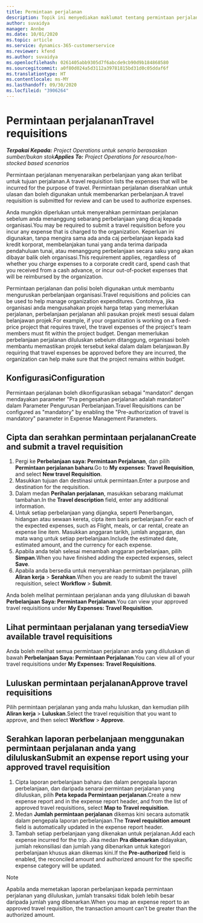 ```yaml
---
title: Permintaan perjalanan
description: Topik ini menyediakan maklumat tentang permintaan perjalanan.
author: suvaidya
manager: Annbe
ms.date: 10/01/2020
ms.topic: article
ms.service: dynamics-365-customerservice
ms.reviewer: kfend
ms.author: suvaidya
ms.openlocfilehash: 0261405abb9305d7f6abcde9cb90d9b184868580
ms.sourcegitcommit: a0f80d024a5d3112a39781815bd31d0c05ddaf6f
ms.translationtype: HT
ms.contentlocale: ms-MY
ms.lasthandoff: 09/30/2020
ms.locfileid: "3906264"
---
```

# <a name="travel-requisitions"></a><span data-ttu-id="90623-103">Permintaan perjalanan</span><span class="sxs-lookup"><span data-stu-id="90623-103">Travel requisitions</span></span>

<span data-ttu-id="90623-104">_**Terpakai Kepada:** Project Operations untuk senario berasaskan sumber/bukan stok_</span><span class="sxs-lookup"><span data-stu-id="90623-104">_**Applies To:** Project Operations for resource/non-stocked based scenarios_</span></span>

<span data-ttu-id="90623-105">Permintaan perjalanan menyenaraikan perbelanjaan yang akan terlibat untuk tujuan perjalanan.</span><span class="sxs-lookup"><span data-stu-id="90623-105">A travel requisition lists the expenses that will be incurred for the purpose of travel.</span></span> <span data-ttu-id="90623-106">Permintaan perjalanan diserahkan untuk ulasan dan boleh digunakan untuk membenarkan perbelanjaan.</span><span class="sxs-lookup"><span data-stu-id="90623-106">A travel requisition is submitted for review and can be used to authorize expenses.</span></span>

<span data-ttu-id="90623-107">Anda mungkin diperlukan untuk menyerahkan permintaan perjalanan sebelum anda menanggung sebarang perbelanjaan yang dicaj kepada organisasi.</span><span class="sxs-lookup"><span data-stu-id="90623-107">You may be required to submit a travel requisition before you incur any expense that is charged to the organization.</span></span> <span data-ttu-id="90623-108">Keperluan ini digunakan, tanpa mengira sama ada anda caj perbelanjaan kepada kad kredit korporat, membelanjakan tunai yang anda terima daripada pendahuluan tunai, atau menanggung perbelanjaan secara saku yang akan dibayar balik oleh organisasi.</span><span class="sxs-lookup"><span data-stu-id="90623-108">This requirement applies, regardless of whether you charge expenses to a corporate credit card, spend cash that you received from a cash advance, or incur out-of-pocket expenses that will be reimbursed by the organization.</span></span>

<span data-ttu-id="90623-109">Permintaan perjalanan dan polisi boleh digunakan untuk membantu menguruskan perbelanjaan organisasi.</span><span class="sxs-lookup"><span data-stu-id="90623-109">Travel requisitions and policies can be used to help manage organization expenditures.</span></span> <span data-ttu-id="90623-110">Contohnya, jika organisasi anda mengusahakan projek harga tetap yang memerlukan perjalanan, perbelanjaan perjalanan ahli pasukan projek mesti sesuai dalam belanjawan projek.</span><span class="sxs-lookup"><span data-stu-id="90623-110">For example, if your organization is working on a fixed-price project that requires travel, the travel expenses of the project's team members must fit within the project budget.</span></span> <span data-ttu-id="90623-111">Dengan memerlukan perbelanjaan perjalanan diluluskan sebelum ditanggung, organisasi boleh membantu memastikan projek tersebut kekal dalam dalam belanjawan.</span><span class="sxs-lookup"><span data-stu-id="90623-111">By requiring that travel expenses be approved before they are incurred, the organization can help make sure that the project remains within budget.</span></span>

## <a name="configuration"></a><span data-ttu-id="90623-112">Konfigurasi</span><span class="sxs-lookup"><span data-stu-id="90623-112">Configuration</span></span> 

<span data-ttu-id="90623-113">Permintaan perjalanan boleh dikonfigurasikan sebagai "mandatori" dengan mendayakan parameter "Pra pengesahan perjalanan adalah mandatori" dalam Parameter Pengurusan Perbelanjaan.</span><span class="sxs-lookup"><span data-stu-id="90623-113">Travel Requisitions can be configured as "mandatory" by enabling the "Pre-authorization of travel is mandatory" parameter in Expense Management Parameters.</span></span> 

## <a name="create-and-submit-a-travel-requisition"></a><span data-ttu-id="90623-114">Cipta dan serahkan permintaan perjalanan</span><span class="sxs-lookup"><span data-stu-id="90623-114">Create and submit a travel requisition</span></span>

1. <span data-ttu-id="90623-115">Pergi ke **Perbelanjaan saya: Permintaan Perjalanan**, dan pilih **Permintaan perjalanan baharu**.</span><span class="sxs-lookup"><span data-stu-id="90623-115">Go to **My expenses: Travel Requisition**, and select **New travel Requisition**.</span></span>
2. <span data-ttu-id="90623-116">Masukkan tujuan dan destinasi untuk permintaan.</span><span class="sxs-lookup"><span data-stu-id="90623-116">Enter a purpose and destination for the requisition.</span></span>
3. <span data-ttu-id="90623-117">Dalam medan  **Perihalan perjalanan**, masukkan sebarang maklumat tambahan.</span><span class="sxs-lookup"><span data-stu-id="90623-117">In the  **Travel description** field, enter any additional information.</span></span> 
4. <span data-ttu-id="90623-118">Untuk setiap perbelanjaan yang dijangka, seperti Penerbangan, hidangan atau sewaan kereta, cipta item baris perbelanjaan.</span><span class="sxs-lookup"><span data-stu-id="90623-118">For each of the expected expenses, such as Flight, meals, or car rental, create an expense line item.</span></span> <span data-ttu-id="90623-119">Masukkan anggaran tarikh, jumlah anggaran, dan mata wang untuk setiap perbelanjaan.</span><span class="sxs-lookup"><span data-stu-id="90623-119">Include the estimated date, estimated amount, and the currency for each expense.</span></span> 
5. <span data-ttu-id="90623-120">Apabila anda telah selesai menambah anggaran perbelanjaan, pilih **Simpan**.</span><span class="sxs-lookup"><span data-stu-id="90623-120">When you have finished adding the expected expenses, select **Save**.</span></span>
6. <span data-ttu-id="90623-121">Apabila anda bersedia untuk menyerahkan permintaan perjalanan, pilih **Aliran kerja** > **Serahkan**.</span><span class="sxs-lookup"><span data-stu-id="90623-121">When you are ready to submit the travel requisition, select **Workflow** > **Submit**.</span></span>

<span data-ttu-id="90623-122">Anda boleh melihat permintaan perjalanan anda yang diluluskan di bawah **Perbelanjaan Saya: Permintaan Perjalanan**.</span><span class="sxs-lookup"><span data-stu-id="90623-122">You can view your approved travel requisitions under **My Expenses: Travel Requisition**.</span></span> 

## <a name="view-available-travel-requisitions"></a><span data-ttu-id="90623-123">Lihat permintaan perjalanan yang tersedia</span><span class="sxs-lookup"><span data-stu-id="90623-123">View available travel requisitions</span></span>

<span data-ttu-id="90623-124">Anda boleh melihat semua permintaan perjalanan anda yang diluluskan di bawah **Perbelanjaan Saya: Permintaan Perjalanan**.</span><span class="sxs-lookup"><span data-stu-id="90623-124">You can view all of your travel requisitions under **My Expenses: Travel Requisitions**.</span></span>

## <a name="approve-travel-requisitions"></a><span data-ttu-id="90623-125">Luluskan permintaan perjalanan</span><span class="sxs-lookup"><span data-stu-id="90623-125">Approve travel requisitions</span></span>

<span data-ttu-id="90623-126">Pilih permintaan perjalanan yang anda mahu luluskan, dan kemudian pilih **Aliran kerja** > **Luluskan**.</span><span class="sxs-lookup"><span data-stu-id="90623-126">Select the travel requisition that you want to approve, and then select **Workflow** > **Approve**.</span></span>  

## <a name="submit-an-expense-report-using-your-approved-travel-requisition"></a><span data-ttu-id="90623-127">Serahkan laporan perbelanjaan menggunakan permintaan perjalanan anda yang diluluskan</span><span class="sxs-lookup"><span data-stu-id="90623-127">Submit an expense report using your approved travel requisition</span></span>

1. <span data-ttu-id="90623-128">Cipta laporan perbelanjaan baharu dan dalam pengepala laporan perbelanjaan, dan daripada senarai permintaan perjalanan yang diluluskan, pilih **Peta kepada Permintaan perjalanan**.</span><span class="sxs-lookup"><span data-stu-id="90623-128">Create a new expense report and in the expense report header, and from the list of approved travel requisitions, select **Map to Travel requisition**.</span></span>
2. <span data-ttu-id="90623-129">Medan **Jumlah permintaan perjalanan** dikemas kini secara automatik dalam pengepala laporan perbelanjaan.</span><span class="sxs-lookup"><span data-stu-id="90623-129">The **Travel requisition amount** field is automatically updated in the expense report header.</span></span>
3. <span data-ttu-id="90623-130">Tambah setiap perbelanjaan yang dikenakan untuk perjalanan.</span><span class="sxs-lookup"><span data-stu-id="90623-130">Add each expense incurred for the trip.</span></span> <span data-ttu-id="90623-131">Jika medan **Pra dibenarkan** didayakan, jumlah rekonsiliasi dan jumlah yang dibenarkan untuk kategori perbelanjaan khusus akan dikemas kini.</span><span class="sxs-lookup"><span data-stu-id="90623-131">If the **Pre-authorized** field is enabled, the reconciled amount and authorized amount for the specific expense category will be updated.</span></span>

> [!NOTE]
> <span data-ttu-id="90623-132">Apabila anda memetakan laporan perbelanjaan kepada permintaan perjalanan yang diluluskan, jumlah transaksi tidak boleh lebih besar daripada jumlah yang dibenarkan.</span><span class="sxs-lookup"><span data-stu-id="90623-132">When you map an expense report to an approved travel requisition, the transaction amount can't be greater than the authorized amount.</span></span> 
